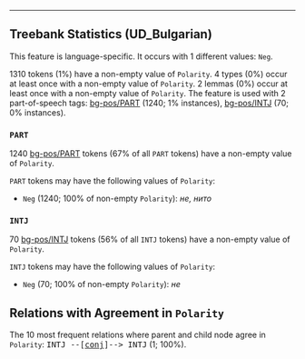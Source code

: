 

--------------------------------------------------------------------------------

## Treebank Statistics (UD_Bulgarian)

This feature is language-specific.
It occurs with 1 different values: `Neg`.

1310 tokens (1%) have a non-empty value of `Polarity`.
4 types (0%) occur at least once with a non-empty value of `Polarity`.
2 lemmas (0%) occur at least once with a non-empty value of `Polarity`.
The feature is used with 2 part-of-speech tags: [bg-pos/PART]() (1240; 1% instances), [bg-pos/INTJ]() (70; 0% instances).

### `PART`

1240 [bg-pos/PART]() tokens (67% of all `PART` tokens) have a non-empty value of `Polarity`.

`PART` tokens may have the following values of `Polarity`:

* `Neg` (1240; 100% of non-empty `Polarity`): <em>не, нито</em>

### `INTJ`

70 [bg-pos/INTJ]() tokens (56% of all `INTJ` tokens) have a non-empty value of `Polarity`.

`INTJ` tokens may have the following values of `Polarity`:

* `Neg` (70; 100% of non-empty `Polarity`): <em>не</em>

## Relations with Agreement in `Polarity`

The 10 most frequent relations where parent and child node agree in `Polarity`:
<tt>INTJ --[<a href="../dep/conj.html">conj</a>]--> INTJ</tt> (1; 100%).

